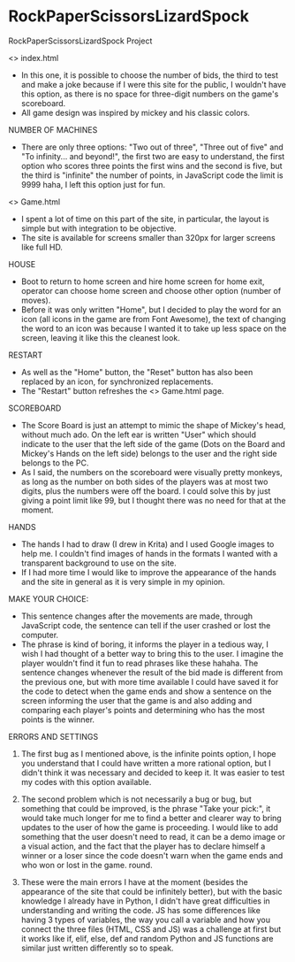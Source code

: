 # RockPaperScissorsLizardSpock
 RockPaperScissorsLizardSpock Project

<> index.html

- In this one, it is possible to choose the number of bids, the third to test and make a joke because if I were this site for the public, I wouldn't have this option, as there is no space for three-digit numbers on the game's scoreboard.
- All game design was inspired by mickey and his classic colors.

NUMBER OF MACHINES

- There are only three options: "Two out of three", "Three out of five" and "To infinity... and beyond!", the first two are easy to understand, the first option who scores three points the first wins and the second is five, but the third is "infinite" the number of points, in JavaScript code the limit is 9999 haha, I left this option just for fun.

<> Game.html

- I spent a lot of time on this part of the site, in particular, the layout is simple but with integration to be objective.
- The site is available for screens smaller than 320px for larger screens like full HD.

HOUSE

- Boot to return to home screen and hire home screen for home exit, operator can choose home screen and choose other option (number of moves).
- Before it was only written "Home", but I decided to play the word for an icon (all icons in the game are from Font Awesome), the text of changing the word to an icon was because I wanted it to take up less space on the screen, leaving it like this the cleanest look.

RESTART

- As well as the "Home" button, the "Reset" button has also been replaced by an icon, for synchronized replacements.
- The "Restart" button refreshes the <> Game.html page.

SCOREBOARD

- The Score Board is just an attempt to mimic the shape of Mickey's head, without much ado. On the left ear is written "User" which should indicate to the user that the left side of the game (Dots on the Board and Mickey's Hands on the left side) belongs to the user and the right side belongs to the PC.
- As I said, the numbers on the scoreboard were visually pretty monkeys, as long as the number on both sides of the players was at most two digits, plus the numbers were off the board. I could solve this by just giving a point limit like 99, but I thought there was no need for that at the moment.

HANDS

- The hands I had to draw (I drew in Krita) and I used Google images to help me. I couldn't find images of hands in the formats I wanted with a transparent background to use on the site.
- If I had more time I would like to improve the appearance of the hands and the site in general as it is very simple in my opinion.

MAKE YOUR CHOICE:

- This sentence changes after the movements are made, through JavaScript code, the sentence can tell if the user crashed or lost the computer.
- The phrase is kind of boring, it informs the player in a tedious way, I wish I had thought of a better way to bring this to the user. I imagine the player wouldn't find it fun to read phrases like these hahaha. The sentence changes whenever the result of the bid made is different from the previous one, but with more time available I could have saved it for the code to detect when the game ends and show a sentence on the screen informing the user that the game is and also adding and comparing each player's points and determining who has the most points is the winner.

ERRORS AND SETTINGS

1. The first bug as I mentioned above, is the infinite points option, I hope you understand that I could have written a more rational option, but I didn't think it was necessary and decided to keep it. It was easier to test my codes with this option available.

2. The second problem which is not necessarily a bug or bug, but something that could be improved, is the phrase "Take your pick:", it would take much longer for me to find a better and clearer way to bring updates to the user of how the game is proceeding. I would like to add something that the user doesn't need to read, it can be a demo image or a visual action, and the fact that the player has to declare himself a winner or a loser since the code doesn't warn when the game ends and who won or lost in the game. round.

3. These were the main errors I have at the moment (besides the appearance of the site that could be infinitely better), but with the basic knowledge I already have in Python, I didn't have great difficulties in understanding and writing the code. JS has some differences like having 3 types of variables, the way you call a variable and how you connect the three files (HTML, CSS and JS) was a challenge at first but it works like if, elif, else, def and random Python and JS functions are similar just written differently so to speak.
